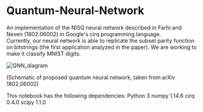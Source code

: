 # Quantum-Neural-Network
An implementation of the NISQ neural network described in Farhi and Neven (1802.06002) in Google's cirq programming language.  
Currently, our neural network is able to replicate the subset parity function on bitstrings (the first application analyzed in the paper). We are working to make it classify MNIST digits.

![QNN_diagram](https://user-images.githubusercontent.com/20964090/55030073-c8a7bb80-4fc8-11e9-809e-e738ddf7d4e7.png)

(Schematic of proposed quantum neural network, taken from arXiv 1802.06002)

This notebook has the following dependencies:
Python 3
numpy 1.14.6
cirq 0.4.0
scipy 1.1.0
